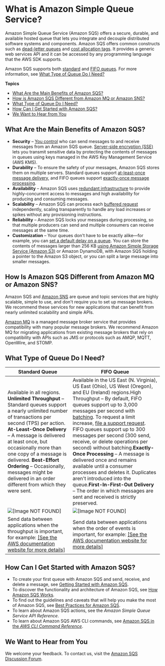 # What is Amazon Simple Queue Service?<a name="welcome"></a>

Amazon Simple Queue Service \(Amazon SQS\) offers a secure, durable, and available hosted queue that lets you integrate and decouple distributed software systems and components\. Amazon SQS offers common constructs such as [dead\-letter queues](sqs-dead-letter-queues.md) and [cost allocation tags](sqs-queue-tags.md)\. It provides a generic web services API and it can be accessed by any programming language that the AWS SDK supports\.

Amazon SQS supports both [standard](standard-queues.md) and [FIFO queues](FIFO-queues.md)\. For more information, see [What Type of Queue Do I Need?](#sqs-queue-types)

**Topics**
+ [What Are the Main Benefits of Amazon SQS?](#sqs-benefits)
+ [How is Amazon SQS Different from Amazon MQ or Amazon SNS?](#sqs-difference-from-amazon-mq-sns)
+ [What Type of Queue Do I Need?](#sqs-queue-types)
+ [How Can I Get Started with Amazon SQS?](#get-started)
+ [We Want to Hear from You](#sqs-we-want-to-hear-from-you)

## What Are the Main Benefits of Amazon SQS?<a name="sqs-benefits"></a>
+ **Security** – [You control](sqs-authentication-and-access-control.md) who can send messages to and receive messages from an Amazon SQS queue\. [Server\-side encryption \(SSE\)](sqs-server-side-encryption.md) lets you transmit sensitive data by protecting the contents of messages in queues using keys managed in the AWS Key Management Service \(AWS KMS\)\.
+ **Durability** – To ensure the safety of your messages, Amazon SQS stores them on multiple servers\. Standard queues support [at\-least\-once message delivery](standard-queues.md#standard-queues-at-least-once-delivery), and FIFO queues support [exactly\-once message processing](FIFO-queues.md#FIFO-queues-exactly-once-processing)\.
+ **Availability** – Amazon SQS uses [redundant infrastructure](sqs-basic-architecture.md) to provide highly\-concurrent access to messages and high availability for producing and consuming messages\. 
+ **Scalability** – Amazon SQS can process each [buffered request](sqs-client-side-buffering-request-batching.md) independently, scaling transparently to handle any load increases or spikes without any provisioning instructions\.
+ **Reliability** – Amazon SQS locks your messages during processing, so that multiple producers can send and multiple consumers can receive messages at the same time\. 
+ **Customization** – Your queues don't have to be exactly alike—for example, you can [set a default delay on a queue](sqs-delay-queues.md)\. You can store the contents of messages larger than 256 KB [using Amazon Simple Storage Service \(Amazon S3\)](sqs-s3-messages.md) or Amazon DynamoDB, with Amazon SQS holding a pointer to the Amazon S3 object, or you can split a large message into smaller messages\.

## How Is Amazon SQS Different from Amazon MQ or Amazon SNS?<a name="sqs-difference-from-amazon-mq-sns"></a>

Amazon SQS and [Amazon SNS](https://aws.amazon.com/sns/) are queue and topic services that are highly scalable, simple to use, and don't require you to set up message brokers\. We recommend these services for new applications that can benefit from nearly unlimited scalability and simple APIs\.

[Amazon MQ](https://aws.amazon.com/amazon-mq/) is a managed message broker service that provides compatibility with many popular message brokers\. We recommend Amazon MQ for migrating applications from existing message brokers that rely on compatibility with APIs such as JMS or protocols such as AMQP, MQTT, OpenWire, and STOMP\.

## What Type of Queue Do I Need?<a name="sqs-queue-types"></a>


| Standard Queue | FIFO Queue | 
| --- | --- | 
|  Available in all regions\. **Unlimited Throughput** – Standard queues support a nearly unlimited number of transactions per second \(TPS\) per action\. **At\-Least\-Once Delivery** – A message is delivered at least once, but occasionally more than one copy of a message is delivered\. **Best\-Effort Ordering** – Occasionally, messages might be delivered in an order different from which they were sent\.  | Available in the US East \(N\. Virginia\), US East \(Ohio\), US West \(Oregon\), and EU \(Ireland\) regions\.High Throughput – By default, FIFO queues support up to 3,000 messages per second with [batching](sqs-batch-api-actions.md)\. To request a limit increase, [file a support request](https://console.aws.amazon.com/support/v1?#/case/create)\. FIFO queues support up to 300 messages per second \(300 send, receive, or delete operations per second\) without batching\.**Exactly\-Once Processing** – A message is delivered once and remains available until a consumer processes and deletes it\. Duplicates aren't introduced into the queue\.**First\-In\-First\-Out Delivery** – The order in which messages are sent and received is strictly preserved\. | 
|  ![\[Image NOT FOUND\]](http://docs.aws.amazon.com/AWSSimpleQueueService/latest/SQSDeveloperGuide/images/sqs-what-is-sqs-standard-queue-diagram.png)  |  ![\[Image NOT FOUND\]](http://docs.aws.amazon.com/AWSSimpleQueueService/latest/SQSDeveloperGuide/images/sqs-what-is-sqs-fifo-queue-diagram.png)  | 
|  Send data between applications when the throughput is important, for example: [\[See the AWS documentation website for more details\]](http://docs.aws.amazon.com/AWSSimpleQueueService/latest/SQSDeveloperGuide/welcome.html)  |  Send data between applications when the order of events is important, for example: [\[See the AWS documentation website for more details\]](http://docs.aws.amazon.com/AWSSimpleQueueService/latest/SQSDeveloperGuide/welcome.html)  | 

## How Can I Get Started with Amazon SQS?<a name="get-started"></a>
+ To create your first queue with Amazon SQS and send, receive, and delete a message, see [Getting Started with Amazon SQS](sqs-getting-started.md)\.
+ To discover the functionality and architecture of Amazon SQS, see [How Amazon SQS Works](sqs-how-it-works.md)\.
+ To find out the guidelines and caveats that will help you make the most of Amazon SQS, see [Best Practices for Amazon SQS](sqs-best-practices.md)\.
+ To learn about Amazon SQS actions, see the *Amazon Simple Queue Service API Reference*\.
+ To learn about Amazon SQS AWS CLI commands, see [Amazon SQS in the *AWS CLI Command Reference*](http://docs.aws.amazon.com/cli/latest/reference/sqs/index.html)\.

## We Want to Hear from You<a name="sqs-we-want-to-hear-from-you"></a>

We welcome your feedback\. To contact us, visit the [Amazon SQS Discussion Forum](https://forums.aws.amazon.com/forum.jspa?forumID=12)\.